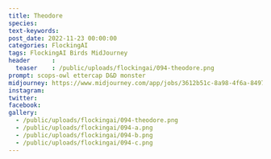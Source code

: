 ```yaml
---
title: Theodore
species: 
text-keywords: 
post_date: 2022-11-23 00:00:00
categories: FlockingAI
tags: FlockingAI Birds MidJourney 
header      :
  teaser    : /public/uploads/flockingai/094-theodore.png
prompt: scops-owl ettercap D&D monster
midjourney: https://www.midjourney.com/app/jobs/3612b51c-8a98-4f6a-8497-7da2ecc5304e
instagram: 
twitter: 
facebook: 
gallery: 
  - /public/uploads/flockingai/094-theodore.png
  - /public/uploads/flockingai/094-a.png
  - /public/uploads/flockingai/094-b.png
  - /public/uploads/flockingai/094-c.png
---
```

